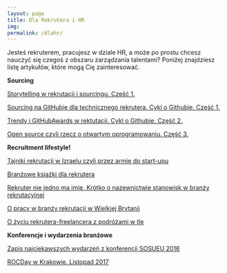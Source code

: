 ```yaml
---
layout: page
title: Dla Rekrutera i HR
img: 
permalink: /dlahr/
---
```


<div class="mt50"></div>


<p>Jesteś rekruterem, pracujesz w dziale HR, a może po prostu chcesz nauczyć się czegoś z obszaru zarządzania talentami? Poniżej znajdziesz listę artykułów, które mogą Cię zainteresować.</p>


<b>Sourcing</b>

[Storytelling w rekrutacji i sourcingu. Część 1.](http://ministryoftalent.co.uk/2017/06/05/storytelling-w-rekrutacji-1/)

[Sourcing na GitHubie dla technicznego rekrutera. Cykl o Githubie. Część 1.](http://ministryoftalent.co.uk/2017/08/08/sourcing-na-githubie/)

[Trendy i GitHubAwards w rektutacji. Cykl o Githubie. Część 2.](http://ministryoftalent.co.uk/2017/09/01/super-programisci-github-czesc-2/)

[Open source czyli rzecz o otwartym oprogramowaniu. Część 3.](http://ministryoftalent.co.uk/2017/10/02/github-open-source-czesc-3/)



<b>Recruitment lifestyle!</b>

[Tajniki rekrutacji w Izraelu czyli przez armię do start-upu](http://ministryoftalent.co.uk/2017/01/13/izrael-rekrutacja/)

[Branżowe książki dla rekrutera](http://ministryoftalent.co.uk/2016/07/20/ksiazki-dla-rekrutera/) 

[Rekruter nie jedno ma imię. Krótko o nazewnictwie stanowisk w branży rekrutacyjnej](http://ministryoftalent.co.uk/2016/04/25/rekruter-nie-jedno/) 

[O pracy w branży rekrutacji w Wielkiej Brytanii](http://ministryoftalent.co.uk/2016/06/23/praca-w-rekrutacji/) 

[O życiu rekrutera-freelancera z podróżami w tle](http://ministryoftalent.co.uk/2016/11/29/nomad-pl/) 


<b>Konferencje i wydarzenia branżowe</b>

[Zapis najciekawszych wydarzeń z konferencji SOSUEU 2016](http://ministryoftalent.co.uk/2016/10/08/sosueu2016/) 

[ROCDay w Krakowie. Listopad 2017](http://ministryoftalent.co.uk/2017/12/25/ROC-day-krakow/)






